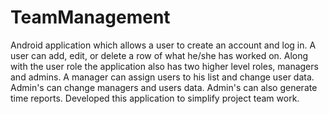 # TeamManagement

Android application which allows a user to create an account and log in. A user can add, edit, or delete a row of what he/she has worked on. Along with the user role the application also has two higher level roles, managers and admins. A manager can assign users to his list and change user data. Admin's can change managers and users data. Admin's can also generate time reports. Developed this application to simplify project team work.
